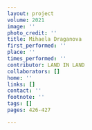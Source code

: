```yaml
---
layout: project
volume: 2021
image: ''
photo_credit: ''
title: Mihaela Draganova
first_performed: ''
place: ''
times_performed: ''
contributor: LAND IN LAND
collaborators: []
home: ''
links: []
contact: ''
footnote: ''
tags: []
pages: 426-427

---
```




